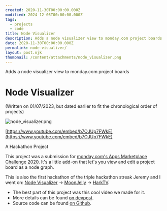 ```yaml
---
created: 2020-11-30T00:00:00.000Z
modified: 2024-12-05T00:00:00.000Z
tags:
  - projects
  - code
title: Node Visualizer
description: Adds a node visualizer view to monday.com project boards
date: 2020-11-30T00:00:00.000Z
permalink: node-visualizer/
layout: post.njk
thumbnail: /content/attachments/node_visualizer.png
---
```


Adds a node visualizer view to monday.com project boards

# Node Visualizer

(Written on 01/07/2023, but dated earlier to fit the chronological order of projects)

![node_visualizer.png](/content/attachments/node_visualizer.png)

[https://www.youtube.com/embed/b7OJUp7FWkE](https://www.youtube.com/embed/b7OJUp7FWkE)

A Hackathon Project

This project was a submission for [monday.com's Apps Marketplace Challenge 2020](https://mondayapps.devpost.com/). It's a little add-on that let's you view and edit a project board as a node graph.

This is also the first hackathon of the triple hackathon streak Jeremy and I went on: [Node Visualizer](/node-visualizer) -> [MoonJelly](/moon-jelly-chrome-extension) -> [HarkTV](/hark-tv-a-retrospective).

- The best part of this project was this cool video we made for it.
- More details can be found [on devpost](https://devpost.com/software/node-visualizer).
- Source code can be found [on Github](https://github.com/jboetticher/web-view-monday-app).
